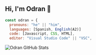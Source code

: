 ## Hi, I'm Odran 👋
```javascript
const odran = {
  pronouns: "he" || "him",
  languages: [Spanish, English(A2)]
  code: [Javascript, CSS, HTML],
  editor: "Visual Studio Code" || "VSC",
```
![Odran GitHub Stats](https://github-readme-stats.vercel.app/api?username=odran21&show_icons=true)

<!--
**odran21/odran21** is a ✨ _special_ ✨ repository because its `README.md` (this file) appears on your GitHub profile.

Here are some ideas to get you started:

- 🔭 I’m currently working on ...
- 🌱 I’m currently learning ...
- 👯 I’m looking to collaborate on ...
- 🤔 I’m looking for help with ...
- 💬 Ask me about ...
- 📫 How to reach me: ...
- 😄 Pronouns: ...
- ⚡ Fun fact: ...
-->
